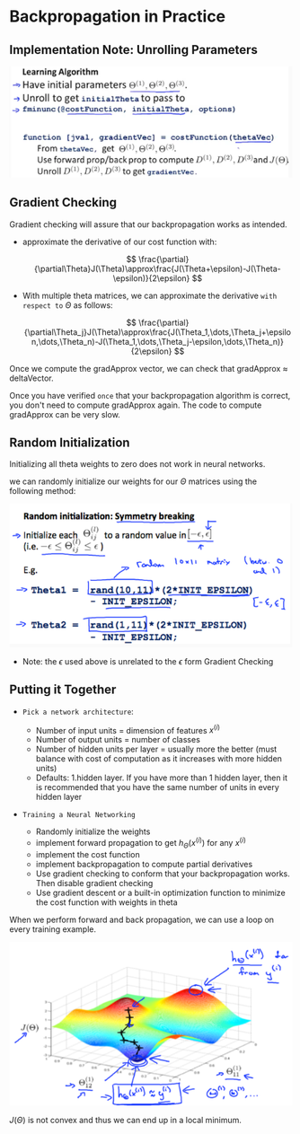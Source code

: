 # Backpropagation in Practice



## Implementation Note: Unrolling Parameters



![](https://raw.githubusercontent.com/Achilles-10/machine_learning/master/Notes/imgs/bip/bip_1.png)



## Gradient Checking



Gradient checking will assure that our backpropagation works as intended.



* approximate the derivative of our cost function with:

  $$ \frac{\partial}{\partial\Theta}J(\Theta)\approx\frac{J(\Theta+\epsilon)-J(\Theta-\epsilon)}{2\epsilon} $$

* With multiple theta matrices, we can approximate the derivative `with respect to` $\Theta$ as follows:

  $$ \frac{\partial}{\partial\Theta_j}J(\Theta)\approx\frac{J(\Theta_1,\dots,\Theta_j+\epsilon,\dots,\Theta_n)-J(\Theta_1,\dots,\Theta_j-\epsilon,\dots,\Theta_n)}{2\epsilon} $$



Once we compute the gradApprox vector, we can check that gradApprox $\approx$ deltaVector.

Once you have verified `once` that your backpropagation algorithm is correct, you don't need to compute gradApprox again. The code to compute gradApprox can be very slow.



## Random Initialization



Initializing all theta weights to zero does not work in neural networks.

we can randomly initialize our weights for our $\Theta$ matrices using the following method:

![](https://raw.githubusercontent.com/Achilles-10/machine_learning/master/Notes/imgs/bip/bip_2.png)





* Note: the $\epsilon$ used above is unrelated to the $\epsilon$ form Gradient Checking



## Putting it Together



* `Pick a network architecture`:
  * Number of input units = dimension of features $x^{(i)}$
  * Number of output units = number of classes
  * Number of hidden units per layer = usually more the better (must balance with cost of computation as it increases with more hidden units)
  * Defaults: 1.hidden layer. If you have more than 1 hidden layer, then it is recommended that you have the same number of units in every hidden layer



* `Training a Neural Networking`
  * Randomly initialize the weights
  * implement forward propagation to get $h_\Theta(x^{(i)})$ for any $x^{(i)}$
  * implement the cost function
  * implement backpropagation to compute partial derivatives
  * Use gradient checking to conform that your backpropagation works. Then disable gradient checking
  * Use gradient descent or a built-in optimization function to minimize the cost function with weights in theta

When we perform forward and back propagation, we can use a loop on every training example.

![](https://raw.githubusercontent.com/Achilles-10/machine_learning/master/Notes/imgs/bip/bip_3.png)

$J(\Theta)$ is not convex and thus we can end up in a local minimum.